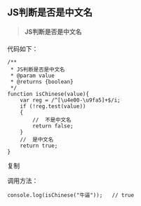 ## JS判断是否是中文名

> #### JS判断是否是中文名

代码如下：

~~~
/**
 * JS判断是否是中文名
 * @param value
 * @returns {boolean}
 */
function isChinese(value){
    var reg = /^[\u4e00-\u9fa5]+$/i;
    if (!reg.test(value))
    {
        //  不是中文名
        return false;
    }
    //  是中文名
    return true;
}

~~~

复制

调用方法：

~~~
console.log(isChinese("牛逼"));	// true
~~~

